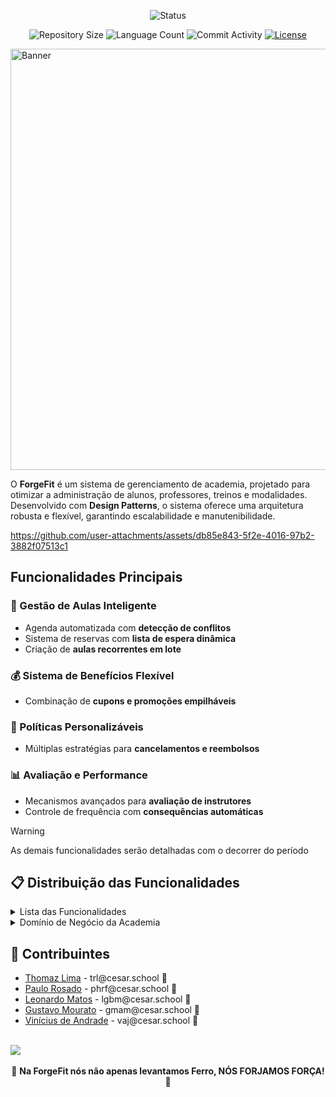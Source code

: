 <p align="center">
  <img
    src="https://img.shields.io/badge/Status-Em%20desenvolvimento-green?style=flat-square"
    alt="Status"
  />
</p>

<p align="center">
  <img
    src="https://img.shields.io/github/repo-size/Thomazrlima/ForgeFit?style=flat"
    alt="Repository Size"
  />
  <img
    src="https://img.shields.io/github/languages/count/Thomazrlima/ForgeFit?style=flat&logo=python"
    alt="Language Count"
  />
  <img
    src="https://img.shields.io/github/commit-activity/t/Thomazrlima/ForgeFit?style=flat&logo=github"
    alt="Commit Activity"
  />
  <a href="LICENSE.md"
    ><img
      src="https://img.shields.io/github/license/Thomazrlima/ForgeFit"
      alt="License"
  /></a>
</p>

<img width="1913" height="674" alt="Banner" src="https://github.com/user-attachments/assets/2409e01e-1609-4c3b-9a61-9ef0f99b6dc8" />

O **ForgeFit** é um sistema de gerenciamento de academia, projetado para otimizar a administração de alunos, professores, treinos e modalidades. Desenvolvido com **Design Patterns**, o sistema oferece uma arquitetura robusta e flexível, garantindo escalabilidade e manutenibilidade.

https://github.com/user-attachments/assets/db85e843-5f2e-4016-97b2-3882f07513c1

## **Funcionalidades Principais**  

### **📅 Gestão de Aulas Inteligente**  
- Agenda automatizada com **detecção de conflitos**  
- Sistema de reservas com **lista de espera dinâmica**  
- Criação de **aulas recorrentes em lote**  

### **💰 Sistema de Benefícios Flexível**  
- Combinação de **cupons e promoções empilháveis**  

### **🔄 Políticas Personalizáveis**  
- Múltiplas estratégias para **cancelamentos e reembolsos**  

### **📊 Avaliação e Performance**  
- Mecanismos avançados para **avaliação de instrutores**  
- Controle de frequência com **consequências automáticas**

> [!WARNING]
> As demais funcionalidades serão detalhadas com o decorrer do período

## 📋 **Distribuição das Funcionalidades**


<details> 
  
<summary>Lista das Funcionalidades</summary>

**Cadastrar/Editar Aula da Modalidade com conflito de agenda**
**Regra de negócio:** Não pode haver duas aulas no mesmo horário com o mesmo professor ou na mesma sala.
**Responsável:** Leonardo Matos

---

**Reserva de Aula com Lista de Espera e promoção automática**
**Regra de negócio:** Caso a turma esteja cheia, entrar em lista de espera e ser promovido automaticamente em caso de desistência.
**Responsável:** Vinícius de Andrade

---

**Cupom/Benefícios empilháveis**
**Regra de negócio:** Um aluno pode aplicar múltiplos cupons, e o cálculo deve ser feito por ordem de aplicação (Decorator).
**Responsável:** Vinícius de Andrade

---

**Cancelamento de Reserva com política de reembolso**
**Regra de negócio:** O valor ou crédito devolvido depende do tempo de antecedência em relação ao início da aula (Template Method).
**Responsável:** Thomaz Lima

---

**Avaliação de Professores**
**Regra de negócio:** Avaliação só pode ser registrada por quem participou da aula, e cada aluno pode avaliar apenas uma vez por aula.
**Responsável:** Gustavo Mourato

---

**Criação em Lote de Aulas Recorrentes por Modalidade**
**Regra de negócio:** A criação em lote deve percorrer um intervalo de dias e horários aplicando as mesmas regras de conflito de agenda.
**Responsável:** Leonardo Matos

---

**Controle de frequência e política de bloqueio por faltas**
**Regra de negócio:** Se o aluno acumular 3 faltas consecutivas sem cancelamento prévio, seu acesso às reservas fica bloqueado por 7 dias.
**Responsável:** Thomaz Lima

---

**Criação e Gerenciamento de Treinos**
**Regra de negócio:** O aluno só pode avançar de fase se cumprir requisitos de exercícios e avaliação mínima do professor.
**Responsável:** Gustavo Mourato

---

**Gestão e Participação em Guildas**
**Regra de negócio:** Cada presença/treino concluído gera pontos; ranking é zerado a cada rodada semanal.
**Responsável:** Paulo Rosado

---

**Pontuação e Torneios de Guilda**
**Regra de negócio:** Estratégia define como pontos são calculados (Strategy), e conquistas são concedidas no fechamento da rodada conforme desempenho.
**Responsável:** Paulo Rosado

---

</details>

<details> 
  
<summary>Domínio de Negócio da Academia</summary>

A rotina da academia organiza-se em torno de aulas, treinos e da interação entre seus membros, com regras claras para garantir a previsibilidade e a evolução de cada aluno.

---

## 📚 Criação de Aulas
A aula é uma sessão agendada de uma modalidade, conduzida por um professor em um espaço com capacidade definida.  
A criação de aulas respeita o conflito de agenda, onde um professor ou espaço não pode ser alocado em horários sobrepostos.  
O professor pode oferecer aulas recorrentes, podendo cancelar uma recorrência ou todas.

---

## 📝 Reserva de Aula, Lista de Espera e Promoção
A reserva garante a vaga do aluno em uma aula.  
Quando a capacidade máxima de uma aula é atingida, os próximos alunos interessados integram uma **lista de espera ordenada**.  
Sempre que uma vaga é liberada, a promoção ocorre de forma automática:  
- O primeiro aluno da fila é convidado a ocupar a vaga dentro de uma janela de tempo para aceite.  
- Se o prazo expirar, o convite é estendido ao próximo da lista.  

---

## ❌ Cancelamento de Reserva e Política de Reembolso
Caso um aluno cancele sua reserva, a **política de reembolso** define o percentual de crédito a ser devolvido, com base na antecedência.  
Uma vaga liberada por cancelamento reativa o processo de **promoção na lista de espera**, visando manter a ocupação da aula.

---

## 📊 Frequência e Política de Bloqueio por Faltas
A frequência de cada aluno em uma aula é registrada como **presença** ou **falta**.  
Um padrão de ausências recorrentes dentro de uma janela móvel aciona a **política de bloqueio por faltas**, que restringe temporariamente a possibilidade de novas reservas para aquele aluno.

---

## 🏋️ Criação e Gerenciamento de Treinos
O **plano de treino** é elaborado por um professor para um aluno específico.  
Ele detalha a rotina a ser seguida, organizada por dia, especificando quais exercícios devem ser realizados e em quantas repetições.  

O professor pode associar ao plano uma sugestão de validade, indicando o período em que aquela rotina de treinos é recomendada.  
A atualização do treino ocorre quando o professor cria um novo plano para o aluno; neste momento, o novo plano substitui o anterior, que é mantido no histórico de evolução do aluno.

---

## ⚖️ Acompanhamento de Bioimpedância
O acompanhamento físico consiste no registro periódico das avaliações dos alunos.  
São registrados tanto os dados da **bioimpedância** (como percentual de gordura e massa muscular) quanto medidas corporais, como a circunferência de braços, cintura e outras.  

O conjunto desses dados compõe um **histórico completo**, permitindo que o próprio aluno acompanhe sua evolução física ao longo do tempo. 

---

## ⭐ Avaliação de Professores
Após cada aula, os alunos podem avaliar os professores com base em métricas de **didática**, **atenção** e **pontualidade**, além de poderem deixar comentários.  
Esse retorno é um insumo para a **gestão de qualidade da academia**.

---

## 🛡️ Formação e Participação em Guildas
As **guildas** são grupos formados por alunos, que funcionam como um mecanismo de **check-in social** para treinos e aulas.  
Os alunos podem criar suas próprias guildas ou entrar em grupos existentes.

---

## 🏆 Pontuação e Torneios de Guilda
Cada **presença confirmada (check-in)** gera uma pontuação fixa para o aluno e, consequentemente, para sua guilda.  
Essa pontuação alimenta um histórico que define quem mais acumulou pontos na semana e no mês.  

A academia pode lançar **torneios entre as guildas**, com ranking e premiações para os grupos de maior destaque.

---

## 📈 Ranking de Alunos
O **ranking de alunos** é uma classificação geral baseada no engajamento e na performance.  
A pontuação, acumulada através da frequência nas aulas, da participação nas guildas e da avaliação de performance concedida pelos professores, posiciona os alunos em **classificações semanais e mensais**, incentivando a consistência e a participação ativa.

</details>

## 👥 Contribuintes 

<ul>
  <li>
    <a href="https://github.com/Thomazrlima">Thomaz Lima</a> -
    trl@cesar.school 📩
  </li>
  <li>
    <a href="https://github.com/paulorosadodev">Paulo Rosado</a> -
    phrf@cesar.school 📩
  </li>
  <li>
    <a href="https://github.com/LeoGutzeitt">Leonardo Matos</a> -
    lgbm@cesar.school 📩
  </li>
  <li>
    <a href="https://github.com/gustavoyoq">Gustavo Mourato</a> -
    gmam@cesar.school 📩
  </li>
  <li>
    <a href="https://github.com/viniciusdandrade">Vinícius de Andrade</a> - vaj@cesar.school 📩
  </li>
</ul>

<br>

<a href="https://github.com/Thomazrlima/ForgeFit/graphs/contributors">
  <img src="https://contrib.rocks/image?repo=Thomazrlima/ForgeFit" />
</a>

<br>
<br>

<div align="center">
  💪 <strong>Na ForgeFit nós não apenas levantamos Ferro, NÓS FORJAMOS FORÇA!</strong> 💪
</div>
